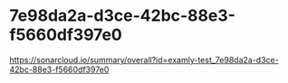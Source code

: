 # 7e98da2a-d3ce-42bc-88e3-f5660df397e0
https://sonarcloud.io/summary/overall?id=examly-test_7e98da2a-d3ce-42bc-88e3-f5660df397e0
